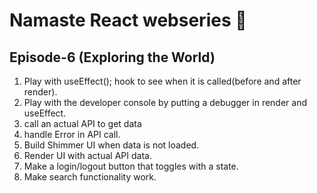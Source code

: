 # Namaste React webseries 🚀

## Episode-6 (Exploring the World)

 1. Play with useEffect(); hook to see when it is called(before and after render).
 2. Play with the developer console by putting a debugger in render and useEffect.
 3. call an actual API to get data
 4. handle Error in API call.
 5. Build Shimmer UI when data is not loaded.
 6. Render UI with actual API data.
 7. Make a login/logout button that toggles with a state.
 8. Make search functionality work.